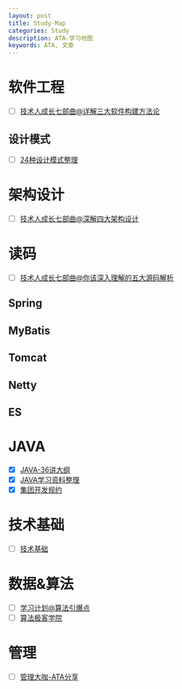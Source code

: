 ```yaml
---
layout: post
title: Study-Map
categories: Study
description: ATA-学习地图
keywords: ATA, 文章
---
```


# 软件工程
- [ ] [技术人成长七部曲@详解三大软件构建方法论](https://www.atatech.org/articles/145238)

## 设计模式
- [ ] [24种设计模式整理](https://www.atatech.org/articles/26958)

# 架构设计
- [ ] [技术人成长七部曲@深解四大架构设计](https://www.atatech.org/articles/144474)

# 读码
- [ ] [技术人成长七部曲@你该深入理解的五大源码解析](https://www.atatech.org/articles/144215)

## Spring

## MyBatis

## Tomcat

## Netty

## ES

# JAVA
- [x] [JAVA-36讲大纲](https://blog.csdn.net/sinat_25295611/article/details/81592322)
- [x] [JAVA学习资料整理](https://www.atatech.org/articles/65587)
- [x] [集团开发规约](https://www.atatech.org/articles/50331#2)

# 技术基础
- [ ] [技术基础](https://www.atatech.org/articles/143975)

# 数据&算法
- [ ] [学习计划@算法引爆点](https://xue.alibaba-inc.com/trs/plan/planDetail.htm?spm=a1z39.8650609.0.0.5c754aa5x1ZEmV&planUid=f78562b3-de44-4d7b-8622-85e7a7a0cdc6)
- [ ] [算法极客学院](https://www.atatech.org/edu/geek/?p=3)

# 管理
- [ ] [管理大咖-ATA分享](https://xue.alibaba-inc.com/trs/detail.htm?src=email&trainId=fba1833d-0d7b-42a9-9fbc-c1b856e8d46c)
